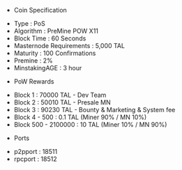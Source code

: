 - Coin Specification
* Type : PoS
* Algorithm : PreMine POW X11
* Block Time : 60 Seconds
* Masternode Requirements : 5,000 TAL
* Maturity : 100 Confirmations
* Premine : 2%
* MinstakingAGE : 3 hour

- PoW Rewards
* Block 1 : 70000 TAL - Dev Team
* Block 2 : 50010 TAL - Presale MN
* Block 3 : 90230 TAL - Bounty & Marketing & System fee
* Block 4 - 500 : 0.1 TAL (Miner 90% / MN 10%)
* Block 500 - 2100000 : 10 TAL (Miner 10% / MN 90%)

- Ports
* p2pport : 18511
* rpcport : 18512
